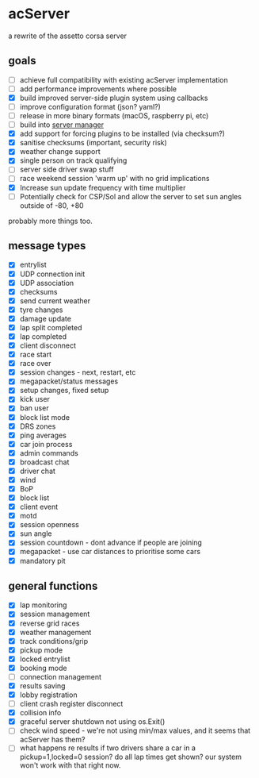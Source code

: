 # acServer
a rewrite of the assetto corsa server

## goals

* [ ] achieve full compatibility with existing acServer implementation
* [ ] add performance improvements where possible
* [x] build improved server-side plugin system using callbacks
* [ ] improve configuration format (json? yaml?)
* [ ] release in more binary formats (macOS, raspberry pi, etc)
* [ ] build into [server manager](https://github.com/JustaPenguin/assetto-server-manager)
* [x] add support for forcing plugins to be installed (via checksum?)
* [x] sanitise checksums (important, security risk)
* [x] weather change support
* [x] single person on track qualifying
* [ ] server side driver swap stuff
* [ ] race weekend session 'warm up' with no grid implications
* [x] Increase sun update frequency with time multiplier
* [ ] Potentially check for CSP/Sol and allow the server to set sun angles outside of -80, +80

probably more things too.

## message types

* [x] entrylist
* [x] UDP connection init
* [x] UDP association
* [x] checksums
* [x] send current weather
* [x] tyre changes
* [x] damage update
* [x] lap split completed
* [x] lap completed
* [x] client disconnect
* [x] race start
* [x] race over
* [x] session changes - next, restart, etc
* [x] megapacket/status messages
* [x] setup changes, fixed setup
* [x] kick user
* [x] ban user
* [x] block list mode
* [x] DRS zones
* [x] ping averages
* [x] car join process
* [x] admin commands
* [x] broadcast chat
* [x] driver chat
* [x] wind
* [x] BoP
* [x] block list
* [x] client event
* [x] motd
* [x] session openness
* [x] sun angle
* [x] session countdown - dont advance if people are joining
* [x] megapacket - use car distances to prioritise some cars
* [x] mandatory pit

## general functions

* [x] lap monitoring
* [x] session management
* [x] reverse grid races
* [x] weather management
* [x] track conditions/grip
* [x] pickup mode
* [x] locked entrylist
* [x] booking mode
* [ ] connection management
* [x] results saving
* [x] lobby registration
* [ ] client crash register disconnect
* [x] collision info
* [x] graceful server shutdown not using os.Exit()
* [ ] check wind speed - we're not using min/max values, and it seems that acServer has them?
* [ ] what happens re results if two drivers share a car in a pickup=1,locked=0 session? do all lap times get shown? our system won't work with that right now.
